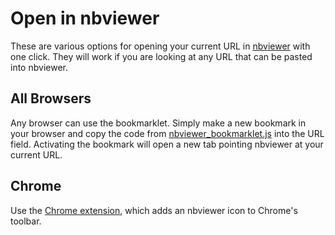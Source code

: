 Open in nbviewer
================

These are various options for opening your current URL in
[nbviewer](http://nbviewer.ipython.org) with one click. They will work
if you are looking at any URL that can be pasted into nbviewer.

All Browsers
------------

Any browser can use the bookmarklet.
Simply make a new bookmark in your browser and copy the code from
[nbviewer_bookmarklet.js](https://github.com/jiffyclub/open-in-nbviewer/blob/master/bookmarklet/nbviewer_bookmarklet.js)
into the URL field. Activating the bookmark will open a new tab pointing
nbviewer at your current URL.

Chrome
------

Use the
[Chrome extension](https://chrome.google.com/webstore/detail/open-in-nbviewer/ihlhlehlibooakiicbiakgojckpnlali?hl=en),
which adds an nbviewer icon to Chrome's toolbar.
